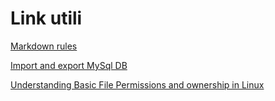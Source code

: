 # Link utili

[Markdown rules](https://github.com/DavidAnson/markdownlint/blob/v0.19.0/doc/Rules.md#md041)

[Import and export MySql DB](https://www.a2hosting.com/kb/developer-corner/mysql/import-and-export-a-mysql-database)

[Understanding Basic File Permissions and ownership in Linux](https://www.thegeekdiary.com/understanding-basic-file-permissions-and-ownership-in-linux/)

